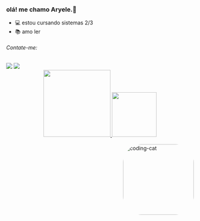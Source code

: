 ### olá! me chamo Aryele.🖤

- 💻 estou cursando sistemas 2/3
- 📚 amo ler

</div>
    <h6> Contate-me: </h6>
  <div>    
  <a href = "mailto: aryelesilva46@gmail.com"><img src="https://img.shields.io/badge/-Gmail-%23333?style=for-the-badge&logo=gmail&logoColor=white" target="_blank"></a>
    <a href="https://instagram.com/aryelestefane" target="_blank"><img src="https://img.shields.io/badge/-Instagram-%23E4405F?style=for-the-badge&logo=instagram&logoColor=white" target="_blank"></a>
<div align="center">
  <a href="https://github.com/aryelestefanee">
  <img height="180em" src="https://github-readme-stats.vercel.app/api?username=aryelestefanee&show_icons=true&theme=nightowl&include_all_commits=true&count_private=true"/>
  <img height="120em" src="https://github-readme-stats.vercel.app/api/top-langs/?username=aryelestefanee&layout=compact&langs_count=7&theme=nightowl"/>
</div>
  <div style="display: inline_block"><br>
     <img align="right" alt="coding-cat" src="https://blog.mentores.com.br/wp-content/uploads/2020/02/giphy_tech.gif" height="190" style="border-radius:50px;"
   
    
 
    
</div>
